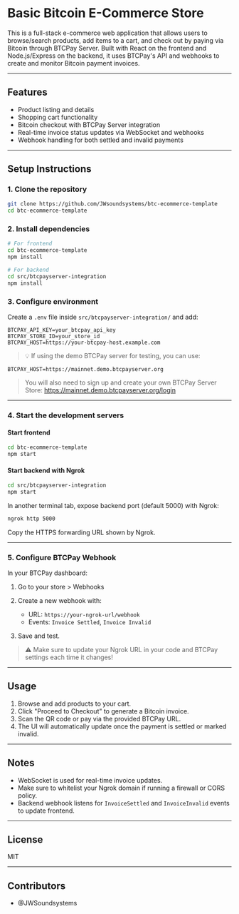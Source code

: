 # Basic Bitcoin E-Commerce Store

This is a full-stack e-commerce web application that allows users to browse/search products, add items to a cart, and check out by paying via Bitcoin through BTCPay Server. Built with React on the frontend and Node.js/Express on the backend, it uses BTCPay's API and webhooks to create and monitor Bitcoin payment invoices.

---

## Features

* Product listing and details
* Shopping cart functionality
* Bitcoin checkout with BTCPay Server integration
* Real-time invoice status updates via WebSocket and webhooks
* Webhook handling for both settled and invalid payments

---

## Setup Instructions

### 1. Clone the repository

```bash
git clone https://github.com/JWsoundsystems/btc-ecommerce-template
cd btc-ecommerce-template
```

### 2. Install dependencies

```bash
# For frontend
cd btc-ecommerce-template
npm install

# For backend
cd src/btcpayserver-integration
npm install
```

### 3. Configure environment

<!-- You will need to set up your own BTC Pay Server API Key and Store ID and fill it in your .env file -->

Create a `.env` file inside `src/btcpayserver-integration/` and add:

```
BTCPAY_API_KEY=your_btcpay_api_key
BTCPAY_STORE_ID=your_store_id
BTCPAY_HOST=https://your-btcpay-host.example.com
```

> 💡 If using the demo BTCPay server for testing, you can use:

```
BTCPAY_HOST=https://mainnet.demo.btcpayserver.org
```
> You will also need to sign up and create your own BTCPay Server Store:
> https://mainnet.demo.btcpayserver.org/login
---

### 4. Start the development servers

#### Start frontend

```bash
cd btc-ecommerce-template
npm start
```

#### Start backend with Ngrok

```bash
cd src/btcpayserver-integration
npm start
```

In another terminal tab, expose backend port (default 5000) with Ngrok:

```bash
ngrok http 5000
```

Copy the HTTPS forwarding URL shown by Ngrok.

---

### 5. Configure BTCPay Webhook

In your BTCPay dashboard:

1. Go to your store > Webhooks
2. Create a new webhook with:

   * URL: `https://your-ngrok-url/webhook`
   * Events: `Invoice Settled`, `Invoice Invalid`
3. Save and test.

> ⚠️ Make sure to update your Ngrok URL in your code and BTCPay settings each time it changes!

---

## Usage

1. Browse and add products to your cart.
2. Click "Proceed to Checkout" to generate a Bitcoin invoice.
3. Scan the QR code or pay via the provided BTCPay URL.
4. The UI will automatically update once the payment is settled or marked invalid.

---

## Notes

* WebSocket is used for real-time invoice updates.
* Make sure to whitelist your Ngrok domain if running a firewall or CORS policy.
* Backend webhook listens for `InvoiceSettled` and `InvoiceInvalid` events to update frontend.

---

## License

MIT

---

## Contributors

* @JWSoundsystems

